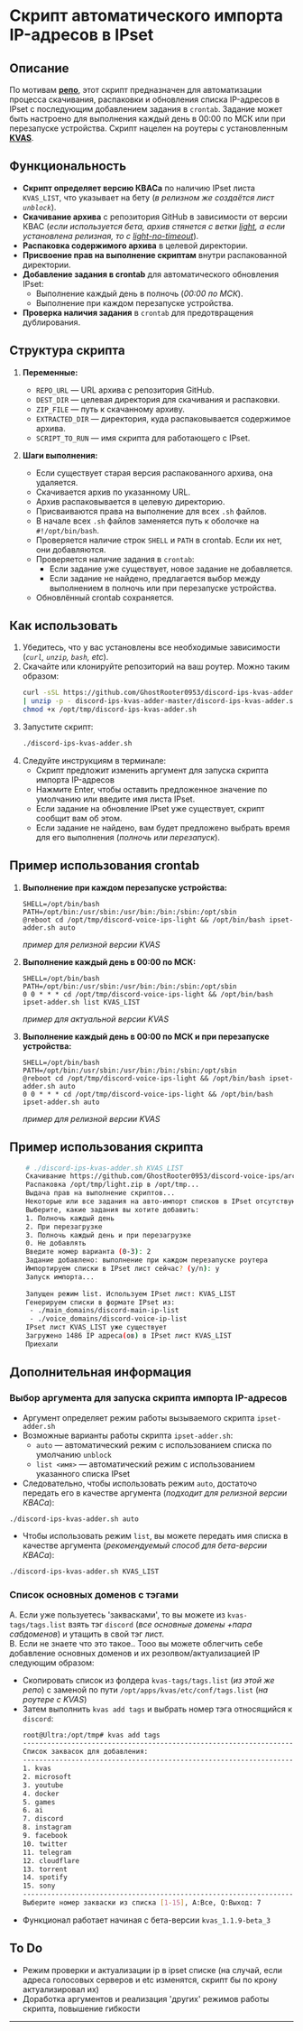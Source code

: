 # Скрипт автоматического импорта IP-адресов в IPset

## Описание

По мотивам **[репо](https://github.com/GhostRooter0953/discord-voice-ips)**, этот скрипт предназначен для автоматизации процесса скачивания, распаковки и обновления списка IP-адресов в IPset с последующим добавлением задания в `crontab`. Задание может быть настроено для выполнения каждый день в 00:00 по МСК или при перезапуске устройства. Скрипт нацелен на роутеры с установленным **[KVAS](https://github.com/qzeleza/kvas)**.

## Функциональность

- **Скрипт определяет версию КВАСа** по наличию IPset листа `KVAS_LIST`, что указывает на бету (_в релизном же создаётся лист `unblock`_).
- **Скачивание архива** с репозитория GitHub в зависимости от версии КВАС (_если используется бета, архив стянется с ветки [light](https://github.com/GhostRooter0953/discord-voice-ips/tree/light), а если установлена релизная, то с [light-no-timeout](https://github.com/GhostRooter0953/discord-voice-ips/tree/light-no-timeout)_).
- **Распаковка содержимого архива** в целевой директории.
- **Присвоение прав на выполнение скриптам** внутри распакованной директории.
- **Добавление задания в crontab** для автоматического обновления IPset:
  - Выполнение каждый день в полночь (_00:00 по МСК_).
  - Выполнение при каждом перезапуске устройства.
- **Проверка наличия задания** в `crontab` для предотвращения дублирования.

## Структура скрипта

1. **Переменные:**
   - `REPO_URL` — URL архива с репозитория GitHub.
   - `DEST_DIR` — целевая директория для скачивания и распаковки.
   - `ZIP_FILE` — путь к скачанному архиву.
   - `EXTRACTED_DIR` — директория, куда распаковывается содержимое архива.
   - `SCRIPT_TO_RUN` — имя скрипта для работающего с IPset.

2. **Шаги выполнения:**
   - Если существует старая версия распакованного архива, она удаляется.
   - Скачивается архив по указанному URL.
   - Архив распаковывается в целевую директорию.
   - Присваиваются права на выполнение для всех `.sh` файлов.
   - В начале всех `.sh` файлов заменяется путь к оболочке на `#!/opt/bin/bash`.
   - Проверяется наличие строк `SHELL` и `PATH` в crontab. Если их нет, они добавляются.
   - Проверяется наличие задания в `crontab`:
     - Если задание уже существует, новое задание не добавляется.
     - Если задание не найдено, предлагается выбор между выполнением в полночь или при перезапуске устройства.
   - Обновлённый crontab сохраняется.

## Как использовать

1. Убедитесь, что у вас установлены все необходимые зависимости (_`curl`, `unzip`, `bash`, еtc_).
2. Скачайте или клонируйте репозиторий на ваш роутер. Можно таким образом:
    ```bash
    curl -sSL https://github.com/GhostRooter0953/discord-ips-kvas-adder/archive/refs/heads/master.zip \
    | unzip -p - discord-ips-kvas-adder-master/discord-ips-kvas-adder.sh > /opt/tmp/discord-ips-kvas-adder.sh && \
    chmod +x /opt/tmp/discord-ips-kvas-adder.sh
    ```
3. Запустите скрипт:
    ```bash
    ./discord-ips-kvas-adder.sh
    ```
5. Следуйте инструкциям в терминале:
   - Скрипт предложит изменить аргумент для запуска скрипта импорта IP-адресов
   - Нажмите Enter, чтобы оставить предложенное значение по умолчанию или введите имя листа IPset.
   - Если задание на обновление IPset уже существует, скрипт сообщит вам об этом.
   - Если задание не найдено, вам будет предложено выбрать время для его выполнения (_полночь или перезапуск_).

## Пример использования crontab

1. **Выполнение при каждом перезапуске устройства:**
    ```crontab
    SHELL=/opt/bin/bash
    PATH=/opt/bin:/usr/sbin:/usr/bin:/bin:/sbin:/opt/sbin
    @reboot cd /opt/tmp/discord-voice-ips-light && /opt/bin/bash ipset-adder.sh auto
    ```
    _пример для релизной версии KVAS_

2. **Выполнение каждый день в 00:00 по МСК:**
    ```crontab
    SHELL=/opt/bin/bash
    PATH=/opt/bin:/usr/sbin:/usr/bin:/bin:/sbin:/opt/sbin
    0 0 * * * cd /opt/tmp/discord-voice-ips-light && /opt/bin/bash ipset-adder.sh list KVAS_LIST
    ```
    _пример для актуальной версии KVAS_

3. **Выполнение каждый день в 00:00 по МСК и при перезапуске устройства:**
    ```crontab
    SHELL=/opt/bin/bash
    PATH=/opt/bin:/usr/sbin:/usr/bin:/bin:/sbin:/opt/sbin
    @reboot cd /opt/tmp/discord-voice-ips-light && /opt/bin/bash ipset-adder.sh auto
    0 0 * * * cd /opt/tmp/discord-voice-ips-light && /opt/bin/bash ipset-adder.sh auto
    ```
    _пример для релизной версии KVAS_

## Пример использования скрипта

```bash
    # ./discord-ips-kvas-adder.sh KVAS_LIST
    Скачивание https://github.com/GhostRooter0953/discord-voice-ips/archive/refs/heads/light.zip...
    Распаковка /opt/tmp/light.zip в /opt/tmp...
    Выдача прав на выполнение скриптов...
    Некоторые или все задания на авто-импорт списков в IPset отсутствуют
    Выберите, какие задания вы хотите добавить:
    1. Полночь каждый день
    2. При перезагрузке
    3. Полночь каждый день и при перезагрузке
    0. Не добавлять
    Введите номер варианта (0-3): 2
    Задание добавлено: выполнение при каждом перезапуске роутера
    Импортируем списки в IPset лист сейчас? (y/n): y
    Запуск импорта...
    
    Запущен режим list. Используем IPset лист: KVAS_LIST
    Генерируем списки в формате IPset из:
     - ./main_domains/discord-main-ip-list
     - ./voice_domains/discord-voice-ip-list
    IPset лист KVAS_LIST уже существует
    Загружено 1486 IP адреса(ов) в IPset лист KVAS_LIST
    Приехали
```

## Дополнительная информация

### Выбор аргумента для запуска скрипта импорта IP-адресов

- Аргумент определяет режим работы вызываемого скрипта `ipset-adder.sh`
- Возможные варианты работы скрипта `ipset-adder.sh`:
  - `auto` — автоматический режим с использованием списка по умолчанию `unblock`
  - `list <имя>` — автоматический режим с использованием указанного списка IPset
- Следовательно, чтобы использовать режим `auto`, достаточо передать его в качестве аргумента (_подходит для релизной версии КВАСа_):
```bash
./discord-ips-kvas-adder.sh auto
```
- Чтобы использовать режим `list`, вы можете передать имя списка в качестве аргумента (_рекомендуемый способ для бета-версии КВАСа_):
```bash
./discord-ips-kvas-adder.sh KVAS_LIST
```

### Список основных доменов с тэгами

A. Если уже пользуетесь 'заквасками', то вы можете из `kvas-tags/tags.list` взять тэг `discord` (_все основные домены +пара сабдоменов_) и утащить в свой тэг лист.  
B. Если не знаете что это такое.. Тооо вы можете облегчить себе добавление основных доменов и их резолвом/актуализацией IP следующим образом:  
  - Скопировать список из фолдера `kvas-tags/tags.list` (_из этой же репо_) с заменой по пути `/opt/apps/kvas/etc/conf/tags.list` (_на роутере с KVAS_)
  - Затем выполнить `kvas add tags` и выбрать номер тэга относящийся к `discord`:
    ```bash
    root@Ultra:/opt/tmp# kvas add tags
    ----------------------------------------------------------------------------------------------------------------------------------------
    Список заквасок для добавления:
    ----------------------------------------------------------------------------------------------------------------------------------------
    1. kvas                                                                                                                     ОТСУТСТВУЕТ
    2. microsoft                                                                                                                ОТСУТСТВУЕТ
    3. youtube                                                                                                                  ОТСУТСТВУЕТ
    4. docker                                                                                                                   ОТСУТСТВУЕТ
    5. games                                                                                                                    ОТСУТСТВУЕТ
    6. ai                                                                                                                       ОТСУТСТВУЕТ
    7. discord                                                                                                                  ОТСУТСТВУЕТ
    8. instagram                                                                                                                ОТСУТСТВУЕТ
    9. facebook                                                                                                                 ОТСУТСТВУЕТ
    10. twitter                                                                                                                 ОТСУТСТВУЕТ
    11. telegram                                                                                                                ОТСУТСТВУЕТ
    12. cloudflare                                                                                                              ОТСУТСТВУЕТ
    13. torrent                                                                                                                 ОТСУТСТВУЕТ
    14. spotify                                                                                                                 ОТСУТСТВУЕТ
    15. sony                                                                                                                    ОТСУТСТВУЕТ
    ----------------------------------------------------------------------------------------------------------------------------------------
    Выберите номер закваски из списка [1-15], A:Все, Q:Выход: 7
    ```
  - Функционал работает начиная с бета-версии `kvas_1.1.9-beta_3`
 
## To Do

- Режим проверки и актуализации ip в ipset списке (на случай, если адреса голосовых серверов и etc изменятся, скрипт бы по крону актуализировал их)
- Доработка аргументов и реализация 'других' режимов работы скрипта, повышение гибкости

---
